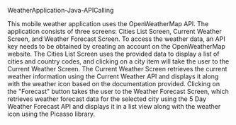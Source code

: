 WeatherApplication-Java-APICalling

This mobile weather application uses the OpenWeatherMap API. The application consists of three screens: Cities List Screen, Current Weather Screen, and Weather Forecast Screen. To access the weather data, an API key needs to be obtained by creating an account on the OpenWeatherMap website. The Cities List Screen uses the provided data to display a list of cities and country codes, and clicking on a city item will take the user to the Current Weather Screen. The Current Weather Screen retrieves the current weather information using the Current Weather API and displays it along with the weather icon based on the documentation provided. Clicking on the "Forecast" button takes the user to the Weather Forecast Screen, which retrieves weather forecast data for the selected city using the 5 Day Weather Forecast API and displays it in a list view along with the weather icon using the Picasso library.
